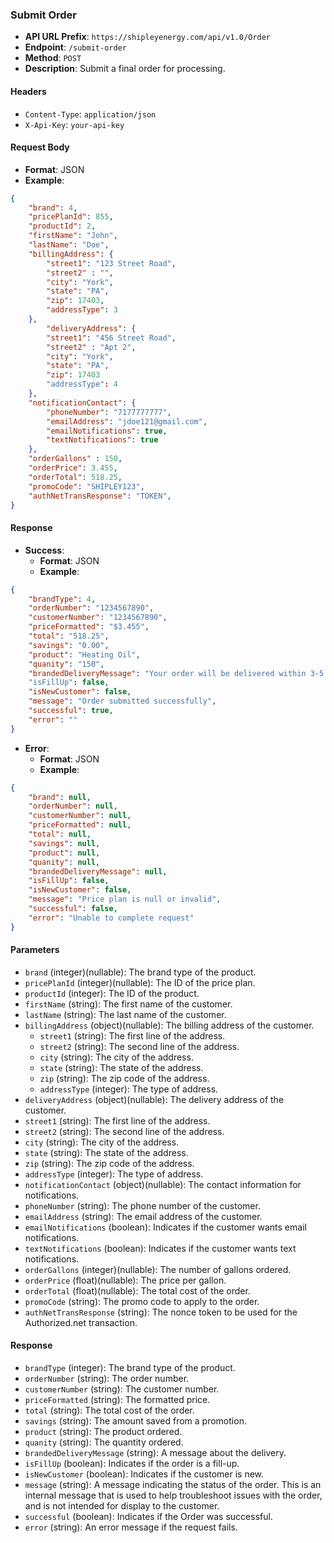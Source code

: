 
### Submit Order

- **API URL Prefix**: `https://shipleyenergy.com/api/v1.0/Order`
- **Endpoint**: `/submit-order`
- **Method**: `POST`
- **Description**: Submit a final order for processing.

#### Headers
- `Content-Type`: `application/json`
- `X-Api-Key`: `your-api-key`

#### Request Body
- **Format**: JSON
- **Example**:
```json
{
    "brand": 4,
    "pricePlanId": 855,
    "productId": 2,
    "firstName": "John",
    "lastName": "Doe",  
    "billingAddress": {
	    "street1": "123 Street Road", 
	    "street2" : "", 
	    "city": "York",
	    "state": "PA", 
	    "zip": 17403,
        "addressType": 3 
	},
        "deliveryAddress": {
        "street1": "456 Street Road",
        "street2" : "Apt 2",
        "city": "York",
        "state": "PA",
        "zip": 17403
        "addressType": 4 
    },
    "notificationContact": {
		"phoneNumber": "7177777777",
		"emailAddress": "jdoe121@gmail.com",
        "emailNotifications": true,
        "textNotifications": true
    },
    "orderGallons" : 150,
    "orderPrice": 3.455,
    "orderTotal": 518.25,
    "promoCode": "SHIPLEY123",
    "authNetTransResponse": "TOKEN",
}
```

#### Response
- **Success**:
  - **Format**: JSON
  - **Example**:
```json
{
    "brandType": 4,
    "orderNumber": "1234567890",
    "customerNumber": "1234567890",
    "priceFormatted": "$3.455",
    "total": "518.25",
    "savings": "0.00",
    "product": "Heating Oil",
    "quanity": "150",
    "brandedDeliveryMessage": "Your order will be delivered within 3-5 business days."
    "isFillUp": false,
    "isNewCustomer": false, 
    "message": "Order submitted successfully",
    "successful": true,
    "error": ""
}
```
- **Error**:
  - **Format**: JSON
  - **Example**:
```json
{
    "brand": null,
    "orderNumber": null,
    "customerNumber": null,
    "priceFormatted": null,
    "total": null,
    "savings": null,
    "product": null,
    "quanity": null,
    "brandedDeliveryMessage": null,
    "isFillUp": false,
    "isNewCustomer": false,
    "message": "Price plan is null or invalid",
    "successful": false,
    "error": "Unable to complete request"
}
```

#### Parameters

- `brand` (integer)(nullable): The brand type of the product.
- `pricePlanId` (integer)(nullable): The ID of the price plan.
- `productId` (integer): The ID of the product.
- `firstName` (string): The first name of the customer.
- `lastName` (string): The last name of the customer.
- `billingAddress` (object)(nullable): The billing address of the customer.
  - `street1` (string): The first line of the address.
  - `street2` (string): The second line of the address.
  - `city` (string): The city of the address.
  - `state` (string): The state of the address.
  - `zip` (string): The zip code of the address.
  - `addressType` (integer): The type of address.
 - `deliveryAddress` (object)(nullable): The delivery address of the customer.
  - `street1` (string): The first line of the address.
  - `street2` (string): The second line of the address.
  - `city` (string): The city of the address.
  - `state` (string): The state of the address.
  - `zip` (string): The zip code of the address.
  - `addressType` (integer): The type of address.
 - `notificationContact` (object)(nullable): The contact information for notifications.
  - `phoneNumber` (string): The phone number of the customer.
  - `emailAddress` (string): The email address of the customer.
  - `emailNotifications` (boolean): Indicates if the customer wants email notifications.
  - `textNotifications` (boolean): Indicates if the customer wants text notifications.
 - `orderGallons` (integer)(nullable): The number of gallons ordered.
 - `orderPrice` (float)(nullable): The price per gallon.
 - `orderTotal` (float)(nullable): The total cost of the order.
 - `promoCode` (string): The promo code to apply to the order.
 - `authNetTransResponse` (string): The nonce token to be used for the Authorized.net transaction.

#### Response
- `brandType` (integer): The brand type of the product.
- `orderNumber` (string): The order number.
- `customerNumber` (string): The customer number.
- `priceFormatted` (string): The formatted price.
- `total` (string): The total cost of the order.
- `savings` (string): The amount saved from a promotion.
- `product` (string): The product ordered.
- `quanity` (string): The quantity ordered.
- `brandedDeliveryMessage` (string): A message about the delivery.
- `isFillUp` (boolean): Indicates if the order is a fill-up.
- `isNewCustomer` (boolean): Indicates if the customer is new.
- `message` (string): A message indicating the status of the order. This is an internal message that is used to help troubleshoot issues with the order, and is not intended for display to the customer.
- `successful` (boolean): Indicates if the Order was successful.
- `error` (string): An error message if the request fails.